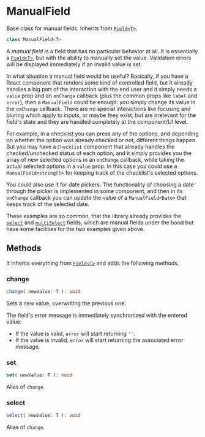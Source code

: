 # ManualField

Base class for manual fields. Inherits from [`Field<T>`](./Field.md).

```ts
class ManualField<T>
```

A *manual field* is a field that has no particular behavior at all. It is essentially a [`Field<T>`](./Field.md), but with the ability to manually set the value. Validation errors will be displayed immediately if an invalid value is set.

In what situation a manual field would be useful? Basically, if you have a React component that renders some kind of controlled field, but it already handles a big part of the interaction with the end user and it simply needs a `value` prop and an `onChange` callback (plus the common props like `label` and `error`), then a `ManualField` could be enough: you simply change its value in the `onChange` callback. There are no special interactions like focusing and bluring which apply to inputs, or maybe they exist, but are irrelevant for the field's state and they are handled completely at the component/UI level.

For example, in a checklist you can press any of the options, and depending on whether the option was already checked or not, different things happen. But you may have a `Checklist` component that already handles the checked/unchecked status of each option, and it simply provides you the array of new selected options in an `onChange` callback, while taking the actual selected options in a `value` prop. In this case you could use a `ManualField<string[]>` for keeping track of the checklist's selected options.

You could also use it for date pickers. The functionality of choosing a date through the picker is implemented in some component, and then in its `onChange` callback you can update the value of a `ManualField<Date>` that keeps track of the selected date.

These examples are so common, that the library already provides the [`select`](./select.md) and [`multiSelect`](multiSelect.md) fields, which are manual fields under the hood but have some facilities for the two examples given above.

## Methods
It inherits everything from [`Field<T>`](./Field.md) and adds the following methods.

### change

```ts
change( newValue: T ): void
```

Sets a new value, overwriting the previous one.

The field's error message is immediately synchronized with the entered value:
- If the value is valid, `error` will start returning `''`.
- If the value is invalid, `error` will start returning the associated error message.

### set

```ts
set( newValue: T ): void
```

Alias of `change`.

### select

```ts
select( newValue: T ): void
```

Alias of `change`.
